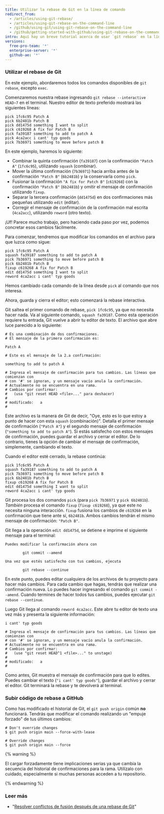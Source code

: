 ```yaml
---
title: Utilizar la rebase de Git en la línea de comando
redirect_from:
  - /articles/using-git-rebase/
  - /articles/using-git-rebase-on-the-command-line
  - /github/using-git/using-git-rebase-on-the-command-line
  - /github/getting-started-with-github/using-git-rebase-on-the-command-line
intro: Aquí hay un breve tutorial acerca de usar `git rebase` en la línea de comando.
versions:
  free-pro-team: '*'
  enterprise-server: '*'
  github-ae: '*'
---
```


### Utilizar el rebase de Git

En este ejemplo, abordaremos todos los comandos disponibles de `git rebase`, excepto `exec`.

Comenzaremos nuestra rebase ingresando `git rebase --interactive HEAD~7` en el terminal. Nuestro editor de texto preferido mostrará las siguientes líneas:

```
pick 1fc6c95 Patch A
pick 6b2481b Patch B
pick dd1475d something I want to split
pick c619268 A fix for Patch B
pick fa39187 something to add to patch A
pick 4ca2acc i cant' typ goods
pick 7b36971 something to move before patch B
```

En este ejemplo, haremos lo siguiente:

* Combinar la quinta confirmación (`fa39187`) con la confirmación `"Patch A"` (`1fc6c95`), utilizando `squash` (combinar).
* Mover la última confirmación (`7b36971`) hacia arriba antes de la confirmación `"Patch B"` (`6b2481b`) y la conservarla como `pick`.
* Fusionar la confirmación `"A fix for Patch B"` (`c619268`) con la confirmación `"Patch B"` (`6b2481b`) y omitir el mensaje de confirmación utilizando `fixup`.
* Separar la tercera confirmación (`dd1475d`) en dos confirmaciones más pequeñas utilizando `edit` (editar).
* Corregir el mensaje de confirmación de la confirmación mal escrita (`4ca2acc`), utilizando `reword` (otro texto).

¡Uf! Parece mucho trabajo, pero haciendo cada paso por vez, podemos concretar esos cambios fácilmente.

Para comenzar, tendremos que modificar los comandos en el archivo para que luzca como sigue:

```
pick 1fc6c95 Patch A
squash fa39187 something to add to patch A
pick 7b36971 something to move before patch B
pick 6b2481b Patch B
fixup c619268 A fix for Patch B
edit dd1475d something I want to split
reword 4ca2acc i cant' typ goods
```

Hemos cambiado cada comando de la línea desde `pick` al comando que nos interesa.

Ahora, guarda y cierra el editor; esto comenzará la rebase interactiva.

Git saltea el primer comando de rebase, `pick 1fc6c95`, ya que no necesita hacer nada. Va al siguiente comando, `squash fa39187`. Como esta operación requiere tu entrada, Git vuelve a abrir tu editor de texto. El archivo que abre luce parecido a lo siguiente:

```
# Es una combinación de dos confirmaciones.
# El mensaje de la primera confirmación es:

Patch A

# Este es el mensaje de la 2.a confirmación:

something to add to patch A

# Ingresa el mensaje de confirmación para tus cambios. Las líneas que comienzan con
# con '#' se ignoran, y un mensaje vacío anula la confirmación.
# Actualmente no se encuentra en una rama.
# Cambios por confirmar:
#   (usa "git reset HEAD <file>..." para deshacer)
#
# modificado:   a
#
```

Este archivo es la manera de Git de decir, "Oye, esto es lo que estoy a punto de hacer con esta `squash` (combinación)". Detalla el primer mensaje de confirmación (`"Patch A"`) y el segundo mensaje de confirmación (`"something to add to patch A"`). Si estás satisfecho con estos mensajes de confirmación, puedes guardar el archivo y cerrar el editor. De lo contrario, tienes la opción de cambiar el mensaje de confirmación, simplemente, cambiando el texto.

Cuando el editor esté cerrado, la rebase continúa:

```
pick 1fc6c95 Patch A
squash fa39187 something to add to patch A
pick 7b36971 something to move before patch B
pick 6b2481b Patch B
fixup c619268 A fix for Patch B
edit dd1475d something I want to split
reword 4ca2acc i cant' typ goods
```

Git procesa los dos comandos `pick` (para `pick 7b36971` y `pick 6b2481b`). *También* procesa el comando `fixup` (`fixup c619268`), ya que este no necesita ninguna interacción. `fixup` fusiona los cambios de `c619268` en la confirmación que tiene ante sí, `6b2481b`. Ambos cambios tendrán el mismo mensaje de confirmación: `"Patch B"`.

Git llega a la operación `edit dd1475d`, se detiene e imprime el siguiente mensaje para el terminal:

```shell
Puedes modificar la confirmación ahora con

        git commit --amend

Una vez que estés satisfecho con tus cambios, ejecuta

        git rebase --continue
```

En este punto, puedes editar cualquiera de los archivos de tu proyecto para hacer más cambios. Para cada cambio que hagas, tendrás que realizar una confirmación nueva. Lo puedes hacer ingresando el comando `git commit --amend`. Cuando termines de hacer todos tus cambios, puedes ejecutar `git rebase --continue`.

Luego Git llega al comando `reword 4ca2acc`.  Este abre tu editor de texto una vez más y presenta la siguiente información:

```
i cant' typ goods

# Ingresa el mensaje de confirmación para tus cambios. Las líneas que comienzan con
# con '#' se ignoran, y un mensaje vacío anula la confirmación.
# Actualmente no se encuentra en una rama.
# Cambios por confirmar:
#   (use "git reset HEAD^1 <file>..." to unstage)
#
# modificado:   a
#
```

Como antes, Git muestra el mensaje de confirmación para que lo edites. Puedes cambiar el texto (`"i cant' typ goods"`), guardar el archivo y cerrar el editor. Git terminará la rebase y te devolverá al terminal.

### Subir código de rebase a GitHub

Como has modificado el historial de Git, el `git push origin` común **no** funcionará. Tendrás que modificar el comando realizando un "empuje forzado" de tus últimos cambios:

```shell
# Don't override changes
$ git push origin main --force-with-lease

# Override changes
$ git push origin main --force
```

{% warning %}

El cargar forzadamente tiene implicaciones serias ya que cambia la secuencia del historial de confirmaciones para la rama. Utilízalo con cuidado, especialmente si muchas personas acceden a tu repositorio.

{% endwarning %}

### Leer más

* "[Resolver conflictos de fusión después de una rebase de Git](/github/getting-started-with-github/resolving-merge-conflicts-after-a-git-rebase)"
